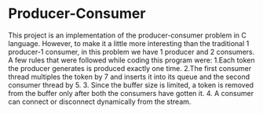 Producer-Consumer
=================
This project is an implementation of the producer-consumer problem in C language. However, to make it a little more 
interesting than the traditional 1 producer-1 consumer, in this problem we have 1 producer and 2 consumers.
A few rules that were followed while coding this program were:
  1.Each token the producer generates is produced exactly one time.
  2.The first consumer thread multiples the token by 7 and inserts it into its queue and the second consumer
    thread by 5.
  3. Since the buffer size is limited, a token is removed from the buffer only after both the consumers have gotten it.
  4. A consumer can connect or disconnect dynamically from the stream.
  
